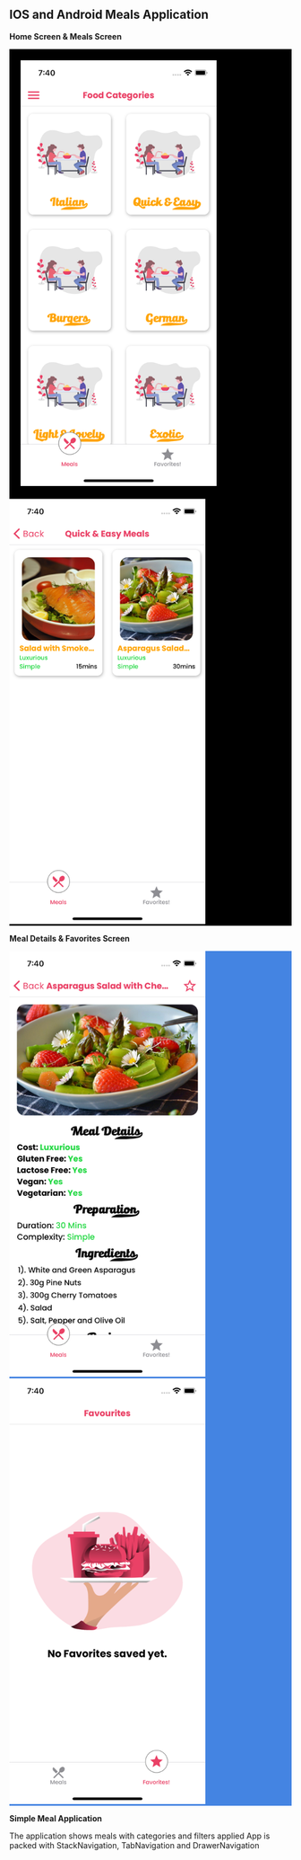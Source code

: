 ## IOS and Android Meals Application 
**Home Screen & Meals Screen**
<p align="start" style="background:black">
  <img src="./assets/images/cover.png" width="350" title="Home screen" style="margin:20px">
   <img src="./assets/images/cover2.png" width="350" title="Meals Screen">
</p>


**Meal Details & Favorites Screen**

<p align="start" style="background-color:#4484E2">
  <img src="./assets/images/cover3.png" width="350" title="Details Screen">

  <img src="./assets/images/cover4.png" width="350" title="Favorites Screen">
</p>

**Simple Meal Application** 

The application shows meals with categories and filters applied
App is packed with StackNavigation, TabNavigation and DrawerNavigation

